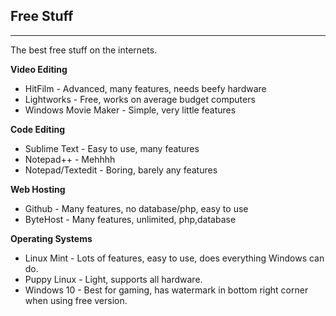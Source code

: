 ## Free Stuff
----------
The best free stuff on the internets.

**Video Editing**

 - HitFilm - Advanced, many features, needs beefy hardware
 - Lightworks - Free, works on average budget computers
 - Windows Movie Maker - Simple, very little features
 
**Code Editing**
 - Sublime Text - Easy to use, many features
 - Notepad++ - Mehhhh
 - Notepad/Textedit - Boring, barely any features

 **Web Hosting**
 - Github - Many features, no database/php, easy to use
 - ByteHost - Many features, unlimited, php,database
 
  **Operating Systems**
 - Linux Mint - Lots of features, easy  to use, does everything Windows can do.
 - Puppy Linux - Light, supports all hardware.
 - Windows 10 - Best for gaming, has watermark in bottom right corner when using free version.
